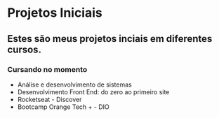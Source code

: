 # Projetos Iniciais
## Estes são meus projetos inciais em diferentes cursos.

### Cursando no momento

* Análise e desenvolvimento de sistemas
* Desenvolvimento Front End: do zero ao primeiro site
* Rocketseat - Discover
* Bootcamp Orange Tech + - DIO

